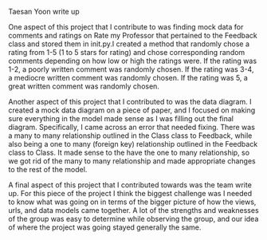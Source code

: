 Taesan Yoon write up

One aspect of this project that I contribute to was finding mock data for comments and ratings on Rate my Professor that pertained to the 
Feedback class and stored them in init.py.I created a method that randomly chose a rating from 1-5 (1 to 5 stars for rating) and chose 
corresponding random comments depending on how low or high the ratings were. If the rating was 1-2, a poorly written comment was randomly 
chosen. If the rating was 3-4, a mediocre written comment was randomly chosen. If the rating was 5, a great written comment was randomly chosen.

Another aspect of this project that I contributed to was the data diagram. I created a mock data diagram on a piece of paper, and I focused on making sure 
everything in the model made sense as I was filling out the final diagram. Specifically, I came across an error that needed fixing. There was a many to many relationship
outlined in the Class class to Feedback, while also being a one to many (foreign key) relationship outlined in the Feedback class to Class. It made sense to the have the
one to many relationship, so we got rid of the many to many relationship and made appropriate changes to the rest of the model.

A final aspect of this project that I contributed towards was the team write up. For this piece of the project I think the biggest challenge was I needed to know what 
was going on in terms of the bigger picture of how the views, urls, and data models came together. A lot of the strengths and weaknesses of the group was easy to determine 
while observing the group, and our idea of where the project was going stayed generally the same. 


